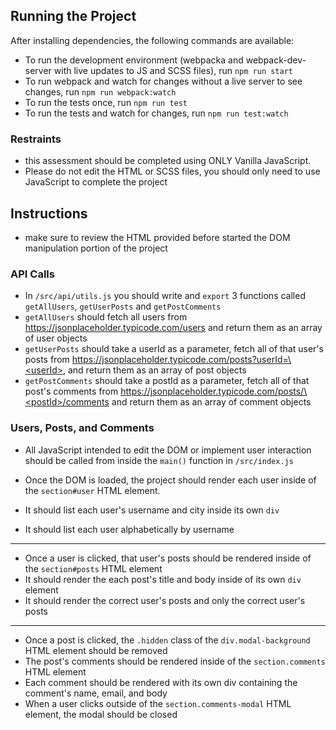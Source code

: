 ## Running the Project

After installing dependencies, the following commands are available:

- To run the development environment (webpacka and webpack-dev-server with live updates to JS and SCSS files), run `npm run start`
- To run webpack and watch for changes without a live server to see changes, run `npm run webpack:watch`
- To run the tests once, run `npm run test`
- To run the tests and watch for changes, run `npm run test:watch`

### Restraints

- this assessment should be completed using ONLY Vanilla JavaScript.
- Please do not edit the HTML or SCSS files, you should only need to use JavaScript to complete the project

## Instructions

- make sure to review the HTML provided before started the DOM manipulation portion of the project

### API Calls

- In `/src/api/utils.js` you should write and `export` 3 functions called `getAllUsers`, `getUserPosts` and `getPostComments`
- `getAllUsers` should fetch all users from https://jsonplaceholder.typicode.com/users and return them as an array of user objects
- `getUserPosts` should take a userId as a parameter, fetch all of that user's posts from [https://jsonplaceholder.typicode.com/posts?userId=\<userId\>](https://jsonplaceholder.typicode.com/posts?userId=), and return them as an array of post objects
- `getPostComments` should take a postId as a parameter, fetch all of that post's comments from [https://jsonplaceholder.typicode.com/posts/\<postId\>/comments](https://jsonplaceholder.typicode.com/posts//comments) and return them as an array of comment objects

### Users, Posts, and Comments

- All JavaScript intended to edit the DOM or implement user interaction should be called from inside the `main()` function in `/src/index.js`

- Once the DOM is loaded, the project should render each user inside of the `section#user` HTML element.
- It should list each user's username and city inside its own `div`
- It should list each user alphabetically by username

---

- Once a user is clicked, that user's posts should be rendered inside of the `section#posts` HTML element
- It should render the each post's title and body inside of its own `div` element
- It should render the correct user's posts and only the correct user's posts

---

- Once a post is clicked, the `.hidden` class of the `div.modal-background` HTML element should be removed
- The post's comments should be rendered inside of the `section.comments` HTML element
- Each comment should be rendered with its own div containing the comment's name, email, and body
- When a user clicks outside of the `section.comments-modal` HTML element, the modal should be closed
